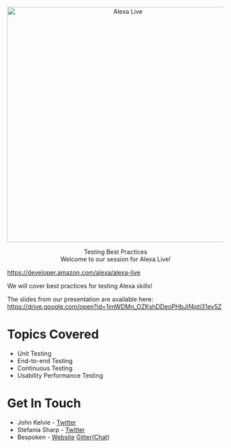 <p align="center">
  <a href="https://developer.amazon.com/alexa/alexa-live">
    <img alt="Alexa Live" src="https://m.media-amazon.com/images/G/01/mobile-apps/dex/alexa/hero/AlexaLiveherofeatureL1._CB466740301_.png" width="546">
  </a>
</p>

<p align="center">
  Testing Best Practices<br>
  Welcome to our session for Alexa Live!
</p>

https://developer.amazon.com/alexa/alexa-live

We will cover best practices for testing Alexa skills!

The slides from our presentation are available here:  
https://drive.google.com/open?id=1jmWDMn_OZKshDDeoPHbJif4pti31ey5Z

# Topics Covered
- Unit Testing
- End-to-end Testing
- Continuous Testing
- Usability Performance Testing

# Get In Touch
* John Kelvie - [Twitter](https://twitter.com/jpkbst)
* Stefania Sharp - [Twitter](https://twitter.com/sharpstef)
* Bespoken - [Website](https://bespoken.io)  [Gitter(Chat)](https://gitter.im/bespoken/bst)
